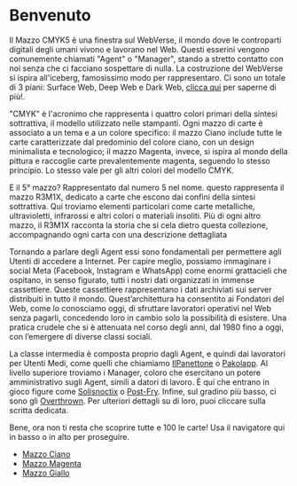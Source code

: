 # Benvenuto

Il Mazzo CMYK5 è una finestra sul WebVerse, il mondo dove le controparti digitali degli umani vivono e lavorano nel Web. Questi esserini vengono comunemente chiamati "Agent" o "Manager", stando a stretto contatto con noi senza che ci facciano sospettare di nulla. La costruzione del WebVerse si ispira all'iceberg, famosissimo modo per rappresentaro. Ci sono un totale di 3 piani: Surface Web, Deep Web e Dark Web, [clicca qui](Remix/deep.md) per saperne di più!.

"CMYK" è l'acronimo che rappresenta i quattro colori primari della sintesi sottrattiva, il modello utilizzato nelle stampanti. Ogni mazzo di carte è associato a un tema e a un colore specifico: il mazzo Ciano include tutte le carte caratterizzate dal predominio del colore ciano, con un design minimalista e tecnologico; il mazzo Magenta, invece, si ispira al mondo della pittura e raccoglie carte prevalentemente magenta, seguendo lo stesso principio. Lo stesso vale per gli altri colori del modello CMYK.

E il 5° mazzo? Rappresentato dal numero 5 nel nome. questo rappresenta il mazzo R3M1X, dedicato a carte che escono dai confini della sintesi sottrattiva. Qui troviamo elementi particolari come carte metalliche, ultravioletti, infrarossi e altri colori o materiali insoliti. Più di ogni altro mazzo, il R3M1X racconta la storia che si cela dietro questa collezione, accompagnando ogni carta con una descrizione dettagliata

Tornando a parlare degli Agent essi sono fondamentali per permettere agli Utenti di accedere a Internet. Per capire meglio, possiamo immaginare i social Meta (Facebook, Instagram e WhatsApp) come enormi grattacieli che ospitano, in senso figurato, tutti i nostri dati organizzati in immense cassettiere. Queste cassettiere rappresentano i dati archiviati sui server distribuiti in tutto il mondo. Quest’architettura ha consentito ai Fondatori del Web, come lo conosciamo oggi, di sfruttare lavoratori operativi nel Web senza pagarli, concedendo loro in cambio solo la possibilità di esistere. Una pratica crudele che si è attenuata nel corso degli anni, dal 1980 fino a oggi, con l’emergere di diverse classi sociali.

La classe intermedia è composta proprio dagli Agent, e quindi dai lavoratori per Utenti Medi, come quelli che chiamiamo [IlPanettone](Magenta/ilpanettone.md) o [Pakolapp](Ciano/pakolapp.md). Al livello superiore troviamo i Manager, coloro che esercitano un potere amministrativo sugli Agent, simili a datori di lavoro. È qui che entrano in gioco figure come [Solisnoctix](Magenta/solisnoctix.jpg) o [Post-Fry](Giallo/postfry.md). Infine, sul gradino più basso, ci sono gli [Overthrown](Remix/over.md). Per ulteriori dettagli su di loro, puoi cliccare sulla scritta dedicata.

Bene, ora non ti resta che scoprire tutte e 100 le carte! Usa il navigatore qui in basso o in alto per proseguire.

- [Mazzo Ciano](Ciano/carteciano.md)
- [Mazzo Magenta](cartemag.md)
- [Mazzo Giallo](cartegia.md)